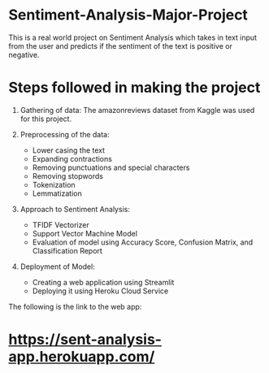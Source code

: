 #  Sentiment-Analysis-Major-Project 

This is a real world project on Sentiment Analysis which takes in text input from the user and predicts if the sentiment of the text is positive or negative.

# Steps followed in making the project 

  1. Gathering of data: The amazonreviews dataset from Kaggle was used for this project.
  
  2. Preprocessing of the data: 
        - Lower casing the text
        - Expanding contractions
        - Removing punctuations and special characters
        - Removing stopwords
        - Tokenization
        - Lemmatization
  
  3. Approach to Sentiment Analysis:
        - TFIDF Vectorizer
        - Support Vector Machine Model
        - Evaluation of model using Accuracy Score, Confusion Matrix, and Classification Report
  
  
  4. Deployment of Model:
  
        - Creating a web application using Streamlit
        - Deploying it using Heroku Cloud Service 




The following is the link to the web app:
# https://sent-analysis-app.herokuapp.com/  
